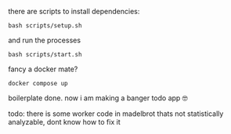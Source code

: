 there are scripts to install dependencies:
```
bash scripts/setup.sh
```

and run the processes
```
bash scripts/start.sh
```
fancy a docker mate?
```
docker compose up
```

boilerplate done. now i am making a banger todo app 🤓

todo:
there is some worker code in madelbrot thats not statistically analyzable, dont know how to fix it